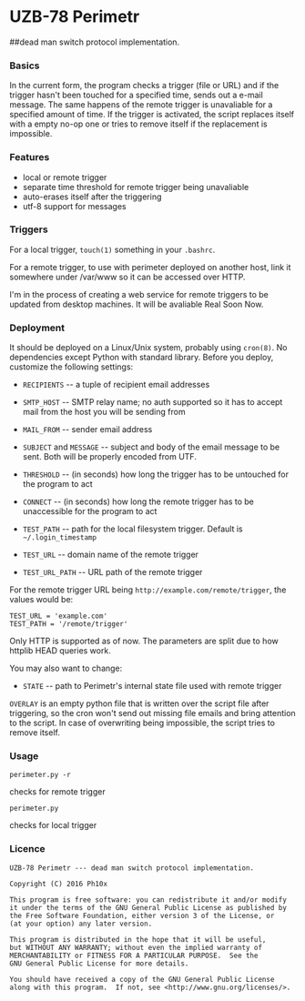 # UZB-78 Perimetr 
##dead man switch protocol implementation.

### Basics

In the current form, the program checks a trigger (file or URL) and if
the trigger hasn't been touched for a specified time, sends out a
e-mail message. The same happens of the remote trigger is unavaliable
for a specified amount of time. If the trigger is activated, the script
replaces itself with a empty no-op one or tries to remove itself if the
replacement is impossible.

### Features

 * local or remote trigger 
 * separate time threshold for remote trigger being unavaliable
 * auto-erases itself after the triggering
 * utf-8 support for messages

### Triggers

For a local trigger, `touch(1)` something in your `.bashrc`.

For a remote trigger, to use with perimeter deployed on another host,
link it somewhere under /var/www so it can be accessed over HTTP.

I'm in the process of creating a web service for remote triggers to be
updated from desktop machines. It will be avaliable Real Soon Now.

### Deployment 

It should be deployed on a Linux/Unix system, probably using
`cron(8)`. No dependencies except Python with standard library.
Before you deploy, customize the following settings:

 * `RECIPIENTS` -- a tuple of recipient email addresses

 * `SMTP_HOST` -- SMTP relay name; no auth supported so it has to accept
                  mail from the host you will be sending from

 * `MAIL_FROM` -- sender email address

 * `SUBJECT` and `MESSAGE` -- subject and body of the email message to be
                              sent. Both will be properly encoded from UTF.

 * `THRESHOLD` -- (in seconds) how long the trigger has to be untouched
                  for the program to act

 * `CONNECT` -- (in seconds) how long the remote trigger has to be
                unaccessible for the program to act

 * `TEST_PATH` -- path for the local filesystem trigger. Default is `~/.login_timestamp`

 * `TEST_URL` -- domain name of the remote trigger

 * `TEST_URL_PATH` -- URL path of the remote trigger

For the remote trigger URL being `http://example.com/remote/trigger`,
the values would be:

```
TEST_URL = 'example.com'
TEST_PATH = '/remote/trigger'
```

Only HTTP is supported as of now. The parameters are split due to how
httplib HEAD queries work.

You may also want to change:

 * `STATE` -- path to Perimetr's internal state file used with remote trigger

`OVERLAY` is an empty python file that is written over the script file after 
triggering, so the cron won't send out missing file emails and bring attention
to the script. In case of overwriting being impossible, the script tries to 
remove itself.

### Usage

`perimeter.py -r`

checks for remote trigger

`perimeter.py`

checks for local trigger

### Licence

    UZB-78 Perimetr --- dead man switch protocol implementation.

    Copyright (C) 2016 Ph10x

    This program is free software: you can redistribute it and/or modify
    it under the terms of the GNU General Public License as published by
    the Free Software Foundation, either version 3 of the License, or
    (at your option) any later version.

    This program is distributed in the hope that it will be useful,
    but WITHOUT ANY WARRANTY; without even the implied warranty of
    MERCHANTABILITY or FITNESS FOR A PARTICULAR PURPOSE.  See the
    GNU General Public License for more details.

    You should have received a copy of the GNU General Public License
    along with this program.  If not, see <http://www.gnu.org/licenses/>.
